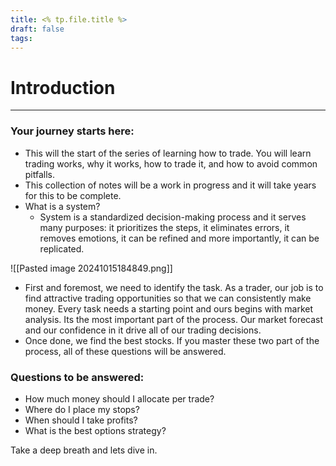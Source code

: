 ```yaml
---
title: <% tp.file.title %>
draft: false
tags:
---
```


# Introduction
---
### Your journey starts here:
- This will the start of the series of learning how to trade. You will learn trading works, why it works, how to trade it, and how to avoid common pitfalls. 
- This collection of notes will be a work in progress and it will take years for this to be complete. 
- What is a system?
	- System is a standardized decision-making process and it serves many purposes: it prioritizes the steps, it eliminates errors, it removes emotions, it can be refined and more importantly, it can be replicated.

![[Pasted image 20241015184849.png]]

- First and foremost, we need to identify the task. As a trader, our job is to find attractive trading opportunities so that we can consistently make money. Every task needs a starting point and ours begins with market analysis. Its the most important part of the process. Our market forecast and our confidence in it drive all of our trading decisions. 
- Once done, we find the best stocks. If you master these two part of the process, all of these questions will be answered. 
### Questions to be answered:
- How much money should I allocate per trade?
- Where do I place my stops?
- When should I take profits?
- What is the best options strategy?

Take a deep breath and lets dive in.